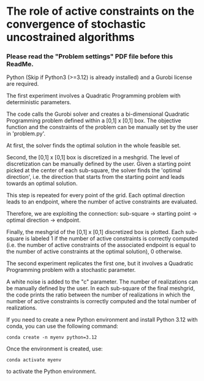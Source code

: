 # The role of active constraints on the convergence of stochastic uncostrained algorithms
### Please read the "Problem settings" PDF file before this ReadMe.

Python (Skip if Python3 (>=3.12) is already installed) and a Gurobi license are required.

The first experiment involves a Quadratic Programming problem with deterministic parameters.

The code calls the Gurobi solver and creates a bi-dimensional Quadratic Programming problem defined within a [0,1] x [0,1] box. 
The objective function and the constraints of the problem can be manually set by the user in 'problem.py'.

At first, the solver finds the optimal solution in the whole feasible set.

Second, the [0,1] x [0,1] box is discretized in a meshgrid. The level of discretization can be manually defined by the user. 
Given a starting point picked at the center of each sub-square, 
the solver finds the 'optimal direction', i.e. the direction that starts from the starting point and
leads towards an optimal solution.

This step is repeated for every point of the grid. Each optimal direction 
leads to an endpoint, where the number of active constraints are evaluated. 

Therefore, we are exploiting the connection:
sub-square -> starting point -> optimal direction -> endpoint.

Finally, the meshgrid of the [0,1] x [0,1] discretized box is plotted.
Each sub-square is labeled 1 if the number of active constraints is correctly computed (i.e. the number of active constraints of the associated endpoint is equal to the number 
of active constraints at the optimal solution), 0 otherwise.

The second experiment replicates the first one, but it involves a Quadratic Programming problem with a stochastic parameter. 

A white noise is added to the "c" parameter. The number of realizations can be manually defined by the user.
In each sub-square of the final meshgrid, the code prints the ratio between the number of realizations in which the number of active constraints is correctly computed and the total number of realizations.

If you need to create a new Python environment and install Python 3.12 with conda, you can use the following command:
```
conda create -n myenv python=3.12
```
Once the environment is created, use:
```
conda activate myenv
```
to activate the Python environment.
